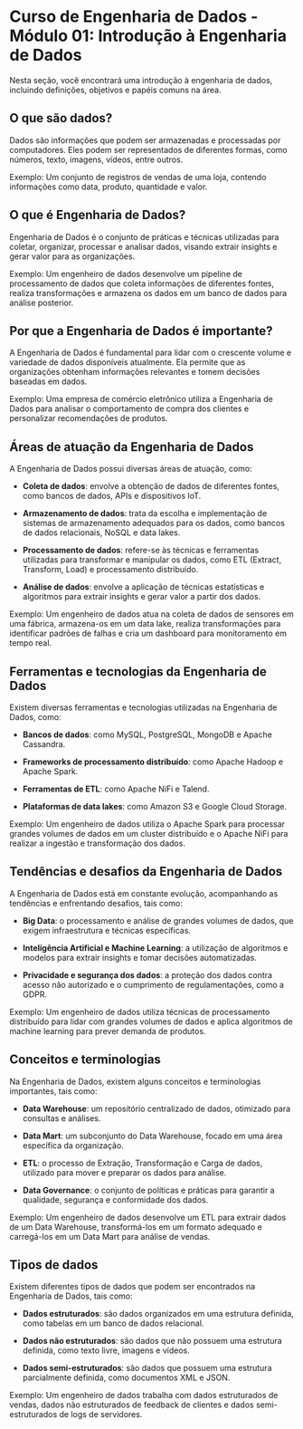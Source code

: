 # Curso de Engenharia de Dados - Módulo 01: Introdução à Engenharia de Dados

Nesta seção, você encontrará uma introdução à engenharia de dados, incluindo definições, objetivos e papéis comuns na área.

## O que são dados?

Dados são informações que podem ser armazenadas e processadas por computadores. Eles podem ser representados de diferentes formas, como números, texto, imagens, vídeos, entre outros.

Exemplo: Um conjunto de registros de vendas de uma loja, contendo informações como data, produto, quantidade e valor.

## O que é Engenharia de Dados?

Engenharia de Dados é o conjunto de práticas e técnicas utilizadas para coletar, organizar, processar e analisar dados, visando extrair insights e gerar valor para as organizações.

Exemplo: Um engenheiro de dados desenvolve um pipeline de processamento de dados que coleta informações de diferentes fontes, realiza transformações e armazena os dados em um banco de dados para análise posterior.

## Por que a Engenharia de Dados é importante?

A Engenharia de Dados é fundamental para lidar com o crescente volume e variedade de dados disponíveis atualmente. Ela permite que as organizações obtenham informações relevantes e tomem decisões baseadas em dados.

Exemplo: Uma empresa de comércio eletrônico utiliza a Engenharia de Dados para analisar o comportamento de compra dos clientes e personalizar recomendações de produtos.

## Áreas de atuação da Engenharia de Dados

A Engenharia de Dados possui diversas áreas de atuação, como:

- **Coleta de dados**: envolve a obtenção de dados de diferentes fontes, como bancos de dados, APIs e dispositivos IoT.

- **Armazenamento de dados**: trata da escolha e implementação de sistemas de armazenamento adequados para os dados, como bancos de dados relacionais, NoSQL e data lakes.

- **Processamento de dados**: refere-se às técnicas e ferramentas utilizadas para transformar e manipular os dados, como ETL (Extract, Transform, Load) e processamento distribuído.

- **Análise de dados**: envolve a aplicação de técnicas estatísticas e algoritmos para extrair insights e gerar valor a partir dos dados.

Exemplo: Um engenheiro de dados atua na coleta de dados de sensores em uma fábrica, armazena-os em um data lake, realiza transformações para identificar padrões de falhas e cria um dashboard para monitoramento em tempo real.

## Ferramentas e tecnologias da Engenharia de Dados

Existem diversas ferramentas e tecnologias utilizadas na Engenharia de Dados, como:

- **Bancos de dados**: como MySQL, PostgreSQL, MongoDB e Apache Cassandra.

- **Frameworks de processamento distribuído**: como Apache Hadoop e Apache Spark.

- **Ferramentas de ETL**: como Apache NiFi e Talend.

- **Plataformas de data lakes**: como Amazon S3 e Google Cloud Storage.

Exemplo: Um engenheiro de dados utiliza o Apache Spark para processar grandes volumes de dados em um cluster distribuído e o Apache NiFi para realizar a ingestão e transformação dos dados.

## Tendências e desafios da Engenharia de Dados

A Engenharia de Dados está em constante evolução, acompanhando as tendências e enfrentando desafios, tais como:

- **Big Data**: o processamento e análise de grandes volumes de dados, que exigem infraestrutura e técnicas específicas.

- **Inteligência Artificial e Machine Learning**: a utilização de algoritmos e modelos para extrair insights e tomar decisões automatizadas.

- **Privacidade e segurança dos dados**: a proteção dos dados contra acesso não autorizado e o cumprimento de regulamentações, como a GDPR.

Exemplo: Um engenheiro de dados utiliza técnicas de processamento distribuído para lidar com grandes volumes de dados e aplica algoritmos de machine learning para prever demanda de produtos.

## Conceitos e terminologias

Na Engenharia de Dados, existem alguns conceitos e terminologias importantes, tais como:

- **Data Warehouse**: um repositório centralizado de dados, otimizado para consultas e análises.

- **Data Mart**: um subconjunto do Data Warehouse, focado em uma área específica da organização.

- **ETL**: o processo de Extração, Transformação e Carga de dados, utilizado para mover e preparar os dados para análise.

- **Data Governance**: o conjunto de políticas e práticas para garantir a qualidade, segurança e conformidade dos dados.

Exemplo: Um engenheiro de dados desenvolve um ETL para extrair dados de um Data Warehouse, transformá-los em um formato adequado e carregá-los em um Data Mart para análise de vendas.

## Tipos de dados

Existem diferentes tipos de dados que podem ser encontrados na Engenharia de Dados, tais como:

- **Dados estruturados**: são dados organizados em uma estrutura definida, como tabelas em um banco de dados relacional.

- **Dados não estruturados**: são dados que não possuem uma estrutura definida, como texto livre, imagens e vídeos.

- **Dados semi-estruturados**: são dados que possuem uma estrutura parcialmente definida, como documentos XML e JSON.

Exemplo: Um engenheiro de dados trabalha com dados estruturados de vendas, dados não estruturados de feedback de clientes e dados semi-estruturados de logs de servidores.
